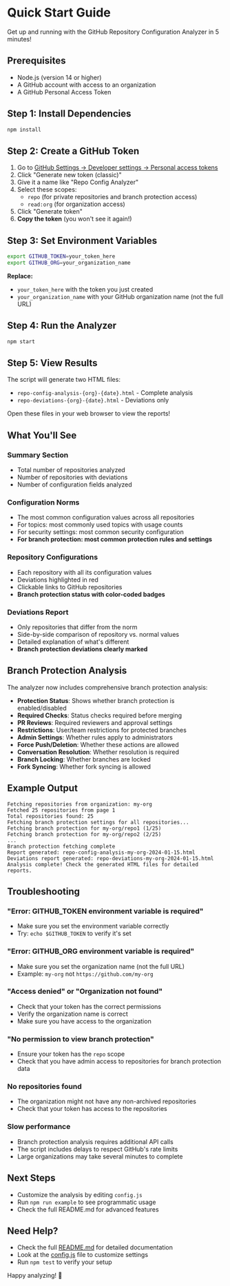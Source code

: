 # Quick Start Guide

Get up and running with the GitHub Repository Configuration Analyzer in 5 minutes!

## Prerequisites

- Node.js (version 14 or higher)
- A GitHub account with access to an organization
- A GitHub Personal Access Token

## Step 1: Install Dependencies

```bash
npm install
```

## Step 2: Create a GitHub Token

1. Go to [GitHub Settings → Developer settings → Personal access tokens](https://github.com/settings/tokens)
2. Click "Generate new token (classic)"
3. Give it a name like "Repo Config Analyzer"
4. Select these scopes:
   - `repo` (for private repositories and branch protection access)
   - `read:org` (for organization access)
5. Click "Generate token"
6. **Copy the token** (you won't see it again!)

## Step 3: Set Environment Variables

```bash
export GITHUB_TOKEN=your_token_here
export GITHUB_ORG=your_organization_name
```

**Replace:**
- `your_token_here` with the token you just created
- `your_organization_name` with your GitHub organization name (not the full URL)

## Step 4: Run the Analyzer

```bash
npm start
```

## Step 5: View Results

The script will generate two HTML files:
- `repo-config-analysis-{org}-{date}.html` - Complete analysis
- `repo-deviations-{org}-{date}.html` - Deviations only

Open these files in your web browser to view the reports!

## What You'll See

### Summary Section
- Total number of repositories analyzed
- Number of repositories with deviations
- Number of configuration fields analyzed

### Configuration Norms
- The most common configuration values across all repositories
- For topics: most commonly used topics with usage counts
- For security settings: most common security configuration
- **For branch protection: most common protection rules and settings**

### Repository Configurations
- Each repository with all its configuration values
- Deviations highlighted in red
- Clickable links to GitHub repositories
- **Branch protection status with color-coded badges**

### Deviations Report
- Only repositories that differ from the norm
- Side-by-side comparison of repository vs. normal values
- Detailed explanation of what's different
- **Branch protection deviations clearly marked**

## Branch Protection Analysis

The analyzer now includes comprehensive branch protection analysis:

- **Protection Status**: Shows whether branch protection is enabled/disabled
- **Required Checks**: Status checks required before merging
- **PR Reviews**: Required reviewers and approval settings
- **Restrictions**: User/team restrictions for protected branches
- **Admin Settings**: Whether rules apply to administrators
- **Force Push/Deletion**: Whether these actions are allowed
- **Conversation Resolution**: Whether resolution is required
- **Branch Locking**: Whether branches are locked
- **Fork Syncing**: Whether fork syncing is allowed

## Example Output

```
Fetching repositories from organization: my-org
Fetched 25 repositories from page 1
Total repositories found: 25
Fetching branch protection settings for all repositories...
Fetching branch protection for my-org/repo1 (1/25)
Fetching branch protection for my-org/repo2 (2/25)
...
Branch protection fetching complete
Report generated: repo-config-analysis-my-org-2024-01-15.html
Deviations report generated: repo-deviations-my-org-2024-01-15.html
Analysis complete! Check the generated HTML files for detailed reports.
```

## Troubleshooting

### "Error: GITHUB_TOKEN environment variable is required"
- Make sure you set the environment variable correctly
- Try: `echo $GITHUB_TOKEN` to verify it's set

### "Error: GITHUB_ORG environment variable is required"
- Make sure you set the organization name (not the full URL)
- Example: `my-org` not `https://github.com/my-org`

### "Access denied" or "Organization not found"
- Check that your token has the correct permissions
- Verify the organization name is correct
- Make sure you have access to the organization

### "No permission to view branch protection"
- Ensure your token has the `repo` scope
- Check that you have admin access to repositories for branch protection data

### No repositories found
- The organization might not have any non-archived repositories
- Check that your token has access to the repositories

### Slow performance
- Branch protection analysis requires additional API calls
- The script includes delays to respect GitHub's rate limits
- Large organizations may take several minutes to complete

## Next Steps

- Customize the analysis by editing `config.js`
- Run `npm run example` to see programmatic usage
- Check the full README.md for advanced features

## Need Help?

- Check the full [README.md](README.md) for detailed documentation
- Look at the [config.js](config.js) file to customize settings
- Run `npm test` to verify your setup

Happy analyzing! 🚀 